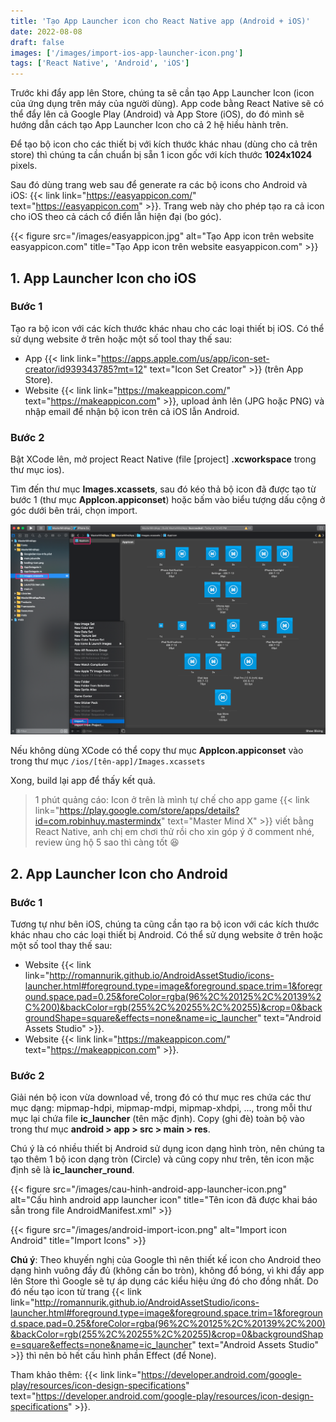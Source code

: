 ```yaml
---
title: 'Tạo App Launcher icon cho React Native app (Android + iOS)'
date: 2022-08-08
draft: false
images: ['/images/import-ios-app-launcher-icon.png']
tags: ['React Native', 'Android', 'iOS']
---
```


Trước khi đẩy app lên Store, chúng ta sẽ cần tạo App Launcher Icon (icon của ứng dụng trên máy của người dùng). App code bằng React Native sẽ có thể đẩy lên cả Google Play (Android) và App Store (iOS), do đó mình sẽ hướng dẫn cách tạo App Launcher Icon cho cả 2 hệ hiều hành trên.

Để tạo bộ icon cho các thiết bị với kích thước khác nhau (dùng cho cả trên store) thì chúng ta cần chuẩn bị sẵn 1 icon gốc với kích thước **1024x1024** pixels.

Sau đó dùng trang web sau để generate ra các bộ icons cho Android và iOS: {{< link link="https://easyappicon.com/" text="https://easyappicon.com" >}}. Trang web này cho phép tạo ra cả icon cho iOS theo cả cách cổ điển lẫn hiện đại (bo góc).

{{< figure src="/images/easyappicon.jpg" alt="Tạo App icon trên website easyappicon.com" title="Tạo App icon trên website easyappicon.com" >}}

## 1. App Launcher Icon cho iOS

### Bước 1

Tạo ra bộ icon với các kích thước khác nhau cho các loại thiết bị iOS. Có thể sử dụng website ở trên hoặc một số tool thay thế sau:

- App {{< link link="https://apps.apple.com/us/app/icon-set-creator/id939343785?mt=12" text="Icon Set Creator" >}} (trên App Store).
- Website {{< link link="https://makeappicon.com/" text="https://makeappicon.com" >}}, upload ảnh lên (JPG hoặc PNG) và nhập email để nhận bộ icon trên cả iOS lẫn Android.

### Bước 2

Bật XCode lên, mở project React Native (file [project] **.xcworkspace** trong thư mục ios).

Tìm đến thư mục **Images.xcassets**, sau đó kéo thả bộ icon đã được tạo từ bước 1 (thư mục **AppIcon.appiconset**) hoặc bấm vào biểu tượng dấu cộng ở góc dưới bên trái, chọn import.

![Import ios app launcher icon](/images/import-ios-app-launcher-icon.png)

Nếu không dùng XCode có thể copy thư mục **AppIcon.appiconset** vào trong thư mục `/ios/[tên-app]/Images.xcassets`

Xong, build lại app để thấy kết quả.

> 1 phút quảng cáo: Icon ở trên là mình tự chế cho app game {{< link link="https://play.google.com/store/apps/details?id=com.robinhuy.mastermindx" text="Master Mind X" >}} viết bằng React Native, anh chị em chơi thử rồi cho xin góp ý ở comment nhé, review ủng hộ 5 sao thì càng tốt 😆

## 2. App Launcher Icon cho Android

### Bước 1

Tương tự như bên iOS, chúng ta cũng cần tạo ra bộ icon với các kích thước khác nhau cho các loại thiết bị Android. Có thể sử dụng website ở trên hoặc một số tool thay thế sau:

- Website {{< link link="http://romannurik.github.io/AndroidAssetStudio/icons-launcher.html#foreground.type=image&foreground.space.trim=1&foreground.space.pad=0.25&foreColor=rgba(96%2C%20125%2C%20139%2C%200)&backColor=rgb(255%2C%20255%2C%20255)&crop=0&backgroundShape=square&effects=none&name=ic_launcher" text="Android Assets Studio" >}}.
- Website {{< link link="https://makeappicon.com/" text="https://makeappicon.com" >}}.

### Bước 2

Giải nén bộ icon vừa download về, trong đó có thư mục res chứa các thư mục dạng: mipmap-hdpi, mipmap-mdpi, mipmap-xhdpi, ..., trong mỗi thư mục lại chứa file **ic_launcher** (tên mặc định). Copy (ghi đè) toàn bộ vào trong thư mục **android > app > src > main > res**.

Chú ý là có nhiều thiết bị Android sử dụng icon dạng hình tròn, nên chúng ta tạo thêm 1 bộ icon dạng tròn (Circle) và cũng copy như trên, tên icon mặc định sẽ là **ic_launcher_round**.

{{< figure src="/images/cau-hinh-android-app-launcher-icon.png" alt="Cấu hình android app launcher icon" title="Tên icon đã được khai báo sẵn trong file AndroidManifest.xml" >}}

{{< figure src="/images/android-import-icon.png" alt="Import icon Android" title="Import Icons" >}}

**Chú ý**: Theo khuyến nghị của Google thì nên thiết kế icon cho Android theo dạng hình vuông đầy đủ (không cần bo tròn), không đổ bóng, vì khi đẩy app lên Store thì Google sẽ tự áp dụng các kiểu hiệu ứng đó cho đồng nhất. Do đó nếu tạo icon từ trang {{< link link="http://romannurik.github.io/AndroidAssetStudio/icons-launcher.html#foreground.type=image&foreground.space.trim=1&foreground.space.pad=0.25&foreColor=rgba(96%2C%20125%2C%20139%2C%200)&backColor=rgb(255%2C%20255%2C%20255)&crop=0&backgroundShape=square&effects=none&name=ic_launcher" text="Android Assets Studio" >}} thì nên bỏ hết cấu hình phần Effect (để None).

Tham khảo thêm: {{< link link="https://developer.android.com/google-play/resources/icon-design-specifications" text="https://developer.android.com/google-play/resources/icon-design-specifications" >}}.
